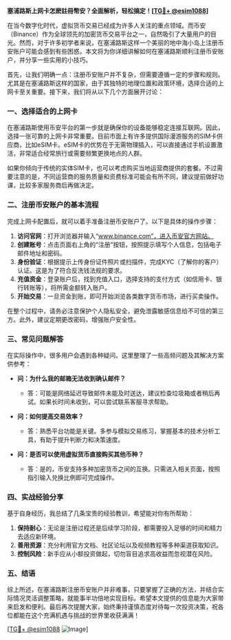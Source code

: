 **塞浦路斯上网卡怎麽註冊幣安？全面解析，轻松搞定！[[TG💪+ @esim1088](https://t.me/s/esim1088)]**

在当今数字化时代，虚拟货币交易已经成为许多人关注的重点领域。而币安（Binance）作为全球领先的加密货币交易平台之一，自然吸引了大量用户的目光。然而，对于许多初学者来说，在塞浦路斯这样一个美丽的地中海小岛上注册币安账户可能会感到有些困惑。本文将为你详细讲解如何在塞浦路斯顺利注册币安账户，并分享一些实用的小技巧。

首先，让我们明确一点：注册币安账户并不复杂，但需要遵循一定的步骤和规则。尤其是在塞浦路斯这样的国家，由于其独特的地理位置和政策环境，选择合适的上网卡至关重要。接下来，我们将从以下几个方面展开讨论：

### 一、选择适合的上网卡

在塞浦路斯使用币安平台的第一步就是确保你的设备能够稳定连接互联网。因此，选择一张可靠的上网卡非常重要。目前市面上有许多提供国际漫游服务的SIM卡供应商，比如eSIM卡。eSIM卡的优势在于无需物理插入，可以直接通过手机设置激活，非常适合经常旅行或需要频繁更换地点的人群。

如果你倾向于传统的实体SIM卡，也可以考虑购买当地运营商提供的套餐。不过需要注意的是，不同运营商的服务质量和资费标准可能会有所不同，建议提前做好功课，比较多家服务商后再做决定。

### 二、注册币安账户的基本流程

完成上网卡配置后，就可以着手准备注册币安账户了。以下是具体的操作步骤：

1. **访问官网**：打开浏览器并输入“www.binance.com”，进入币安官方网站。
2. **创建账号**：点击页面右上角的“注册”按钮，按照提示填写个人信息，包括电子邮件地址和密码。
3. **身份验证**：根据提示上传身份证件照片或扫描件，完成KYC（了解你的客户）认证。这是为了符合反洗钱法规的要求。
4. **充值资金**：登录账户后，找到充值入口，选择支持的支付方式（如信用卡、银行转账等），将所需金额转入账户。
5. **开始交易**：一旦资金到账，即可开始浏览各类数字货币市场，进行买卖操作。

在整个过程中，请务必注意保护个人隐私安全，避免泄露敏感信息给不可信的第三方。此外，建议定期更改密码，增强账户安全性。

### 三、常见问题解答

在实际操作中，很多用户会遇到各种疑问。这里整理了一些高频问题及其解决方案供参考：

- **问：为什么我的邮箱无法收到确认邮件？**
  - 答：可能是网络延迟导致邮件未能及时送达，建议检查垃圾箱或者稍后再试。如果长时间未收到，可以尝试联系客服寻求帮助。

- **问：如何提高交易效率？**
  - 答：熟悉平台功能是关键。多参与模拟交易练习，掌握基本的技术分析工具，有助于提升判断力和决策速度。

- **问：是否可以使用虚拟货币直接购买其他币种？**
  - 答：是的，币安支持多种加密货币之间的互换。只需进入相关页面，按照指引输入兑换比例即可完成操作。

### 四、实战经验分享

基于自身经历，我总结了几条宝贵的经验教训，希望能对你有所帮助：

1. **保持耐心**：无论是注册过程还是后续学习阶段，都需要投入足够的时间和精力去适应新环境。
2. **善用资源**：充分利用官方文档、社区论坛以及视频教程等多种渠道获取知识。
3. **控制风险**：新手应从小额投资做起，切勿盲目追求高收益而忽视潜在风险。

### 五、结语

综上所述，在塞浦路斯注册币安账户并非难事，只要掌握了正确的方法，并结合实际情况灵活调整策略，就能事半功倍地实现目标。希望本文提供的信息能为大家带来启发和便利。最后再次提醒大家，始终秉持谨慎态度对待每一次投资决策，祝各位都能在这个充满机遇与挑战的世界里收获满满！

[[TG💪+ @esim1088](https://t.me/s/esim1088) ![Image](https://i.postimg.cc/4NQfJmqS/Snipaste-2025-05-13-00-14-12.png)]